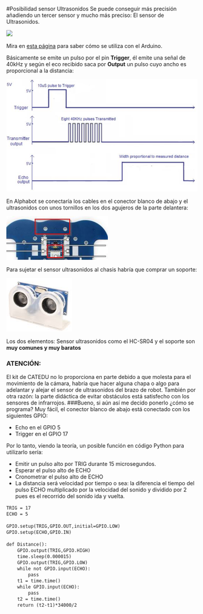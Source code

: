 #Posibilidad sensor Ultrasonidos
Se puede conseguir más precisión añadiendo un tercer sensor y mucho más preciso: El sensor de Ultrasonidos. 

![](https://catedu.gitbooks.io/programa-arduino-mediante-codigo/content/img/Captura_de_pantalla_2015-04-01_a_las_22.40.00.png)

Mira en [esta página](https://catedu.gitbooks.io/programa-arduino-mediante-codigo/content/sensor_de_ultrasonidos.html) para saber cómo se utiliza con el Arduino.

Básicamente se emite un pulso por el pin **Trigger**, él emite una señal de 40kHz y según el eco recibido saca por **Output** un pulso cuyo ancho es proporcional a la distancia:

![](/assets/ultrasonidos.jpg)

En Alphabot se conectaría los cables en el conector blanco de abajo y el ultrasonidos con unos tornillos en los dos agujeros de la parte delantera:

![](/assets/conexionUS.jpg)

Para sujetar el sensor ultrasonidos al chasis habría que comprar un soporte:

![](/assets/soporteus.png)

Los dos elementos: Sensor ultrasonidos como el HC-SR04 y el soporte son **muy comunes y muy baratos**

### ATENCIÓN: 
El kit de CATEDU no lo proporciona en parte debido a que molesta para el movimiento de la cámara, habría que hacer alguna chapa o algo para adelantar y alejar el sensor de ultrasonidos del brazo de robot.
También por otra razón: la parte didáctica de evitar obstáculos está satisfecho con los sensores de infrarrojos.
###Bueno, si aún así me decido ponerlo ¿cómo se programa?
Muy fácil, el conector blanco de abajo está conectado con los siguientes GPIO:
* Echo en el GPIO 5
* Trigger en el GPIO 17

Por lo tanto, viendo la teoría, un posible función en código Python para utilizarlo sería:

* Emitir un pulso alto por TRIG durante 15 microsegundos.
* Esperar el pulso alto de ECHO
* Cronometrar el pulso alto de ECHO
* La distancia será velocidad por tiempo o sea: la diferencia el tiempo del pulso ECHO multiplicado por la velocidad del sonido y dividido por 2 pues es el recorrido del sonido ida y vuelta.

```cpp+lineNumbers:true
TRIG = 17
ECHO = 5

GPIO.setup(TRIG,GPIO.OUT,initial=GPIO.LOW)
GPIO.setup(ECHO,GPIO.IN)

def Distance():
	GPIO.output(TRIG,GPIO.HIGH)
	time.sleep(0.000015)
	GPIO.output(TRIG,GPIO.LOW)
	while not GPIO.input(ECHO):
		pass
	t1 = time.time()
	while GPIO.input(ECHO):
		pass
	t2 = time.time()
	return (t2-t1)*34000/2
```